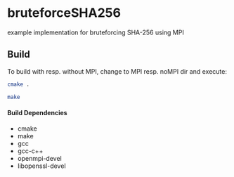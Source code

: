 bruteforceSHA256
================

example implementation for bruteforcing SHA-256 using MPI

## Build

To build with resp. without MPI, change to MPI resp. noMPI dir and execute:

```bash
cmake .
```
```bash
make
```
#### Build Dependencies
* cmake
* make
* gcc
* gcc-c++
* openmpi-devel
* libopenssl-devel
